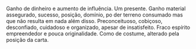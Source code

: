 Ganho de dinheiro e aumento de influência. Um presente. Ganho material
assegurado, sucesso, posição, domínio, po der terreno consumado mas que não
resulta em nada além disso. Preconceituoso, cobiçoso, desconfiado, cuidadoso e
organizado, apesar de insatisfeito. Fraco espírito empreendedor e pouca
originalidade. Como de costume, alterado pela posição da carta.

